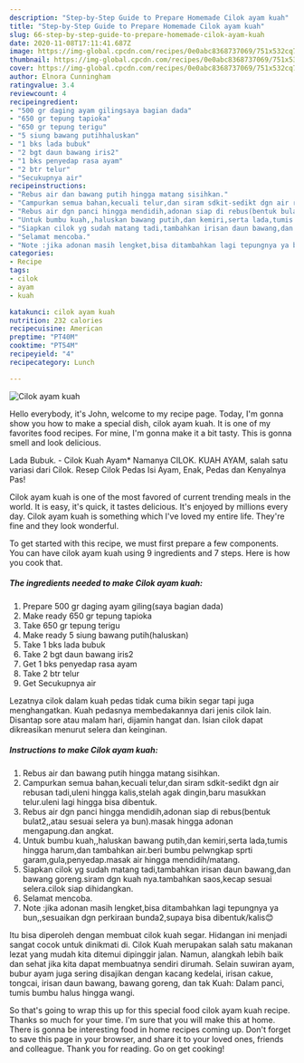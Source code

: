 ```yaml
---
description: "Step-by-Step Guide to Prepare Homemade Cilok ayam kuah"
title: "Step-by-Step Guide to Prepare Homemade Cilok ayam kuah"
slug: 66-step-by-step-guide-to-prepare-homemade-cilok-ayam-kuah
date: 2020-11-08T17:11:41.687Z
image: https://img-global.cpcdn.com/recipes/0e0abc8368737069/751x532cq70/cilok-ayam-kuah-foto-resep-utama.jpg
thumbnail: https://img-global.cpcdn.com/recipes/0e0abc8368737069/751x532cq70/cilok-ayam-kuah-foto-resep-utama.jpg
cover: https://img-global.cpcdn.com/recipes/0e0abc8368737069/751x532cq70/cilok-ayam-kuah-foto-resep-utama.jpg
author: Elnora Cunningham
ratingvalue: 3.4
reviewcount: 4
recipeingredient:
- "500 gr daging ayam gilingsaya bagian dada"
- "650 gr tepung tapioka"
- "650 gr tepung terigu"
- "5 siung bawang putihhaluskan"
- "1 bks lada bubuk"
- "2 bgt daun bawang iris2"
- "1 bks penyedap rasa ayam"
- "2 btr telur"
- "Secukupnya air"
recipeinstructions:
- "Rebus air dan bawang putih hingga matang sisihkan."
- "Campurkan semua bahan,kecuali telur,dan siram sdkit-sedikt dgn air rebusan tadi,uleni hingga kalis,stelah agak dingin,baru masukkan telur.uleni lagi hingga bisa dibentuk."
- "Rebus air dgn panci hingga mendidih,adonan siap di rebus(bentuk bulat2,,atau sesuai selera ya bun).masak hingga adonan mengapung.dan angkat."
- "Untuk bumbu kuah,,haluskan bawang putih,dan kemiri,serta lada,tumis hingga harum,dan tambahkan air.beri bumbu pelwngkap sprti garam,gula,penyedap.masak air hingga mendidih/matang."
- "Siapkan cilok yg sudah matang tadi,tambahkan irisan daun bawang,dan bawang goreng.siram dgn kuah nya.tambahkan saos,kecap sesuai selera.cilok siap dihidangkan."
- "Selamat mencoba."
- "Note :jika adonan masih lengket,bisa ditambahkan lagi tepungnya ya bun,,sesuaikan dgn perkiraan bunda2,supaya bisa dibentuk/kalis😊"
categories:
- Recipe
tags:
- cilok
- ayam
- kuah

katakunci: cilok ayam kuah 
nutrition: 232 calories
recipecuisine: American
preptime: "PT40M"
cooktime: "PT54M"
recipeyield: "4"
recipecategory: Lunch

---
```



![Cilok ayam kuah](https://img-global.cpcdn.com/recipes/0e0abc8368737069/751x532cq70/cilok-ayam-kuah-foto-resep-utama.jpg)

Hello everybody, it's John, welcome to my recipe page. Today, I'm gonna show you how to make a special dish, cilok ayam kuah. It is one of my favorites food recipes. For mine, I'm gonna make it a bit tasty. This is gonna smell and look delicious.

Lada Bubuk. - Cilok Kuah Ayam* Namanya CILOK. KUAH AYAM, salah satu variasi dari Cilok. Resep Cilok Pedas Isi Ayam, Enak, Pedas dan Kenyalnya Pas!

Cilok ayam kuah is one of the most favored of current trending meals in the world. It is easy, it's quick, it tastes delicious. It's enjoyed by millions every day. Cilok ayam kuah is something which I've loved my entire life. They're fine and they look wonderful.


To get started with this recipe, we must first prepare a few components. You can have cilok ayam kuah using 9 ingredients and 7 steps. Here is how you cook that.

<!--inarticleads1-->

##### The ingredients needed to make Cilok ayam kuah:

1. Prepare 500 gr daging ayam giling(saya bagian dada)
1. Make ready 650 gr tepung tapioka
1. Take 650 gr tepung terigu
1. Make ready 5 siung bawang putih(haluskan)
1. Take 1 bks lada bubuk
1. Take 2 bgt daun bawang iris2
1. Get 1 bks penyedap rasa ayam
1. Take 2 btr telur
1. Get Secukupnya air


Lezatnya cilok dalam kuah pedas tidak cuma bikin segar tapi juga menghangatkan. Kuah pedasnya membedakannya dari jenis cilok lain. Disantap sore atau malam hari, dijamin hangat dan. Isian cilok dapat dikreasikan menurut selera dan keinginan. 

<!--inarticleads2-->

##### Instructions to make Cilok ayam kuah:

1. Rebus air dan bawang putih hingga matang sisihkan.
1. Campurkan semua bahan,kecuali telur,dan siram sdkit-sedikt dgn air rebusan tadi,uleni hingga kalis,stelah agak dingin,baru masukkan telur.uleni lagi hingga bisa dibentuk.
1. Rebus air dgn panci hingga mendidih,adonan siap di rebus(bentuk bulat2,,atau sesuai selera ya bun).masak hingga adonan mengapung.dan angkat.
1. Untuk bumbu kuah,,haluskan bawang putih,dan kemiri,serta lada,tumis hingga harum,dan tambahkan air.beri bumbu pelwngkap sprti garam,gula,penyedap.masak air hingga mendidih/matang.
1. Siapkan cilok yg sudah matang tadi,tambahkan irisan daun bawang,dan bawang goreng.siram dgn kuah nya.tambahkan saos,kecap sesuai selera.cilok siap dihidangkan.
1. Selamat mencoba.
1. Note :jika adonan masih lengket,bisa ditambahkan lagi tepungnya ya bun,,sesuaikan dgn perkiraan bunda2,supaya bisa dibentuk/kalis😊


Itu bisa diperoleh dengan membuat cilok kuah segar. Hidangan ini menjadi sangat cocok untuk dinikmati di. Cilok Kuah merupakan salah satu makanan lezat yang mudah kita ditemui dipinggir jalan. Namun, alangkah lebih baik dan sehat jika kita dapat membuatnya sendiri dirumah. Selain suwiran ayam, bubur ayam juga sering disajikan dengan kacang kedelai, irisan cakue, tongcai, irisan daun bawang, bawang goreng, dan tak Kuah: Dalam panci, tumis bumbu halus hingga wangi. 

So that's going to wrap this up for this special food cilok ayam kuah recipe. Thanks so much for your time. I'm sure that you will make this at home. There is gonna be interesting food in home recipes coming up. Don't forget to save this page in your browser, and share it to your loved ones, friends and colleague. Thank you for reading. Go on get cooking!
